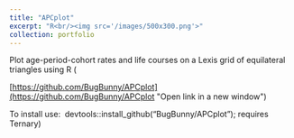 ```yaml
---
title: "APCplot"
excerpt: "R<br/><img src='/images/500x300.png'>"
collection: portfolio
---
```


Plot age-period-cohort rates and life courses on a Lexis grid of equilateral triangles using R (

[https://github.com/BugBunny/APCplot](https://github.com/BugBunny/APCplot "Open link in a new window") 

To install use:  devtools::install\_github(“BugBunny/APCplot”); requires Ternary)
